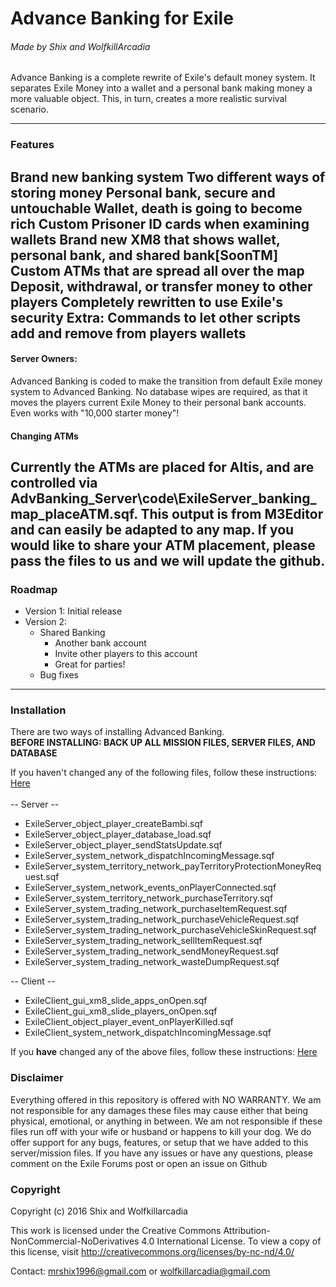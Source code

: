 # Advance Banking for Exile
###### Made by Shix and WolfkillArcadia
Advance Banking is a complete rewrite of Exile's default money system. It separates Exile Money into a wallet and a personal bank making money a more valuable object. This, in turn, creates a more realistic survival scenario.

---
### Features
Brand new banking system
Two different ways of storing money
Personal bank, secure and untouchable
Wallet, death is going to become rich
Custom Prisoner ID cards when examining wallets
Brand new XM8 that shows wallet, personal bank, and shared bank[SoonTM]
Custom ATMs that are spread all over the map
Deposit, withdrawal, or transfer money to other players
Completely rewritten to use Exile's security
Extra: Commands to let other scripts add and remove from players wallets
---
#### Server Owners:
Advanced Banking is coded to make the transition from default Exile money system to Advanced Banking. No database wipes are required, as that it moves the players current Exile Money to their personal bank accounts. Even works with "10,000 starter money"!

#### Changing ATMs
Currently the ATMs are placed for Altis, and are controlled via AdvBanking_Server\code\ExileServer_banking_map_placeATM.sqf. This output is from M3Editor and can easily be adapted to any map. If you would like to share your ATM placement, please pass the files to us and we will update the github.
---
### Roadmap
* Version 1: Initial release
* Version 2:
    * Shared Banking
        * Another bank account
        * Invite other players to this account
        * Great for parties!
    * Bug fixes
---
### Installation
There are two ways of installing Advanced Banking.<br>
**BEFORE INSTALLING: BACK UP ALL MISSION FILES, SERVER FILES, AND DATABASE**

If you haven't changed any of the following files, follow these instructions: [Here](https://github.com/WolfkillArcadia/AdvancedBanking/blob/master/FreshServerInstallation.md)<br><br>
-- Server --
* ExileServer_object_player_createBambi.sqf
* ExileServer_object_player_database_load.sqf
* ExileServer_object_player_sendStatsUpdate.sqf
* ExileServer_system_network_dispatchIncomingMessage.sqf
* ExileServer_system_territory_network_payTerritoryProtectionMoneyRequest.sqf
* ExileServer_system_network_events_onPlayerConnected.sqf
* ExileServer_system_territory_network_purchaseTerritory.sqf
* ExileServer_system_trading_network_purchaseItemRequest.sqf
* ExileServer_system_trading_network_purchaseVehicleRequest.sqf
* ExileServer_system_trading_network_purchaseVehicleSkinRequest.sqf
* ExileServer_system_trading_network_sellItemRequest.sqf
* ExileServer_system_trading_network_sendMoneyRequest.sqf
* ExileServer_system_trading_network_wasteDumpRequest.sqf

-- Client --

* ExileClient_gui_xm8_slide_apps_onOpen.sqf
* ExileClient_gui_xm8_slide_players_onOpen.sqf
* ExileClient_object_player_event_onPlayerKilled.sqf
* ExileClient_system_network_dispatchIncomingMessage.sqf

If you **have** changed any of the above files, follow these instructions: [Here](https://github.com/WolfkillArcadia/AdvancedBanking/blob/master/ModdedServerInstallation.md)

### Disclaimer
Everything offered in this repository is offered with NO WARRANTY. We am not responsible for any damages these files may cause either that being physical, emotional, or anything in between. We am not responsible if these files run off with your wife or husband or happens to kill your dog. We do offer support for any bugs, features, or setup that we have added to this server/mission files. If you have any issues or have any questions, please comment on the Exile Forums post or open an issue on Github

### Copyright
Copyright (c) 2016 Shix and Wolfkillarcadia

This work is licensed under the Creative Commons Attribution-NonCommercial-NoDerivatives 4.0 International License.
To view a copy of this license, visit http://creativecommons.org/licenses/by-nc-nd/4.0/

Contact: mrshix1996@gmail.com or wolfkillarcadia@gmail.com
